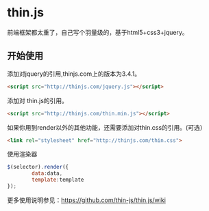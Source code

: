 # thin.js
前端框架都太重了，自己写个羽量级的，基于html5+css3+jquery。

## 开始使用

添加对jquery的引用,thinjs.com上的版本为3.4.1。
``` html
<script src="http://thinjs.com/jquery.js"></script>
```
添加对 thin.js的引用。
```html
<script src="http://thinjs.com/thin.min.js"></script>
``` 
如果你用到render以外的其他功能，还需要添加对thin.css的引用。(可选）
```html
<link rel="stylesheet" href="http://thinjs.com/thin.css">
```

使用渲染器
``` javascript
$(selector).render({
        data:data,
        template:template
});
```

更多使用说明参见：https://github.com/thin-js/thin.js/wiki



